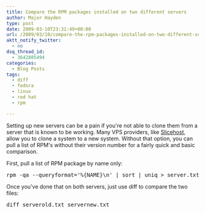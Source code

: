 ```yaml
---
title: Compare the RPM packages installed on two different servers
author: Major Hayden
type: post
date: 2009-03-10T23:31:49+00:00
url: /2009/03/10/compare-the-rpm-packages-installed-on-two-different-servers/
aktt_notify_twitter:
  - no
dsq_thread_id:
  - 3642805494
categories:
  - Blog Posts
tags:
  - diff
  - fedora
  - linux
  - red hat
  - rpm

---
```

Setting up new servers can be a pain if you're not able to clone them from a server that is known to be working. Many VPS providers, like [Slicehost][1], allow you to clone a system to a new system. Without that option, you can pull a list of RPM's without their version number for a fairly quick and basic comparison.

First, pull a list of RPM package by name only:

<pre lang="html">rpm -qa --queryformat='%{NAME}\n' | sort | uniq > server.txt</pre>

Once you've done that on both servers, just use diff to compare the two files:

<pre lang="html">diff serverold.txt servernew.txt</pre>

 [1]: http://slicehost.com/
